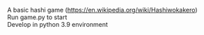 A basic hashi game (https://en.wikipedia.org/wiki/Hashiwokakero)</br>
Run game.py to start</br>
Develop in python 3.9 environment

